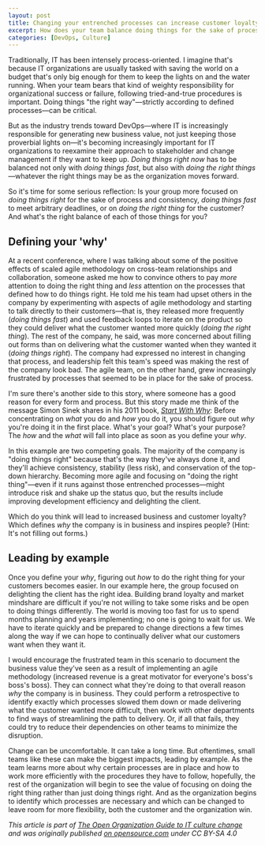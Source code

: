 ```yaml
---
layout: post
title: Changing your entrenched processes can increase customer loyalty
excerpt: How does your team balance doing things for the sake of process and consistency, doing things fast, and doing the right thing for the customer?
categories: [DevOps, Culture]
---
```


Traditionally, IT has been intensely process-oriented. I imagine that's because IT organizations are usually tasked with saving the world on a budget that's only big enough for them to keep the lights on and the water running. When your team bears that kind of weighty responsibility for organizational success or failure, following tried-and-true procedures is important. Doing things "the right way"—strictly according to defined processes—can be critical.

But as the industry trends toward DevOps—where IT is increasingly responsible for generating new business value, not just keeping those proverbial lights on—it's becoming increasingly important for IT organizations to reexamine their approach to stakeholder and change management if they want to keep up. _Doing things right now_ has to be balanced not only with _doing things fast_, but also with _doing the right things_—whatever the right things may be as the organization moves forward.

So it's time for some serious reflection: Is your group more focused on _doing things right_ for the sake of process and consistency, _doing things fast_ to meet arbitrary deadlines, or on _doing the right thing_ for the customer? And what's the right balance of each of those things for you?

## Defining your 'why'

At a recent conference, where I was talking about some of the positive effects of scaled agile methodology on cross-team relationships and collaboration, someone asked me how to convince others to pay _more_ attention to doing the right thing and _less_ attention on the processes that defined how to do things right. He told me his team had upset others in the company by experimenting with aspects of agile methodology and starting to talk directly to their customers—that is, they released more frequently (_doing things fast_) and used feedback loops to iterate on the product so they could deliver what the customer wanted more quickly (_doing the right thing_). The rest of the company, he said, was more concerned about filling out forms than on delivering what the customer wanted when they wanted it (_doing things right_). The company had expressed no interest in changing that process, and leadership felt this team's speed was making the rest of the company look bad. The agile team, on the other hand, grew increasingly frustrated by processes that seemed to be in place for the sake of process.

I'm sure there's another side to this story, where someone has a good reason for every form and process. But this story made me think of the message Simon Sinek shares in his 2011 book, _[Start With Why](https://www.startwithwhy.com/)_: Before concentrating on _what_ you do and _how_ you do it, you should figure out _why_ you're doing it in the first place. What's your goal? What's your purpose? The _how_ and the _what_ will fall into place as soon as you define your _why_.

In this example are two competing goals. The majority of the company is "doing things right" because that's the way they've always done it, and they'll achieve consistency, stability (less risk), and conservation of the top-down hierarchy. Becoming more agile and focusing on "doing the right thing"—even if it runs against those entrenched processes—might introduce risk and shake up the status quo, but the results include improving development efficiency and delighting the client.

Which do you think will lead to increased business and customer loyalty? Which defines _why_ the company is in business and inspires people? (Hint: It's not filling out forms.)

## Leading by example

Once you define your _why_, figuring out _how_ to do the right thing for your customers becomes easier. In our example here, the group focused on delighting the client has the right idea. Building brand loyalty and market mindshare are difficult if you're not willing to take some risks and be open to doing things differently. The world is moving too fast for us to spend months planning and years implementing; no one is going to wait for us. We have to iterate quickly and be prepared to change directions a few times along the way if we can hope to continually deliver what our customers want when they want it.

I would encourage the frustrated team in this scenario to document the business value they've seen as a result of implementing an agile methodology (increased revenue is a great motivator for everyone's boss's boss's boss). They can connect what they're doing to that overall reason _why_ the company is in business. They could perform a retrospective to identify exactly which processes slowed them down or made delivering what the customer wanted more difficult, then work with other departments to find ways of streamlining the path to delivery. Or, if all that fails, they could try to reduce their dependencies on other teams to minimize the disruption.

Change can be uncomfortable. It can take a long time. But oftentimes, small teams like these can make the biggest impacts, leading by example. As the team learns more about why certain processes are in place and how to work more efficiently with the procedures they have to follow, hopefully, the rest of the organization will begin to see the value of focusing on doing the right thing rather than just doing things right. And as the organization begins to identify which processes are necessary and which can be changed to leave room for more flexibility, both the customer and the organization win.

_This article is part of [The Open Organization Guide to IT culture change](https://github.com/open-organization/open-org-it-culture) and was originally published [on opensource.com](https://opensource.com/open-organization/17/5/doing-the-right-things) under CC BY-SA 4.0_
